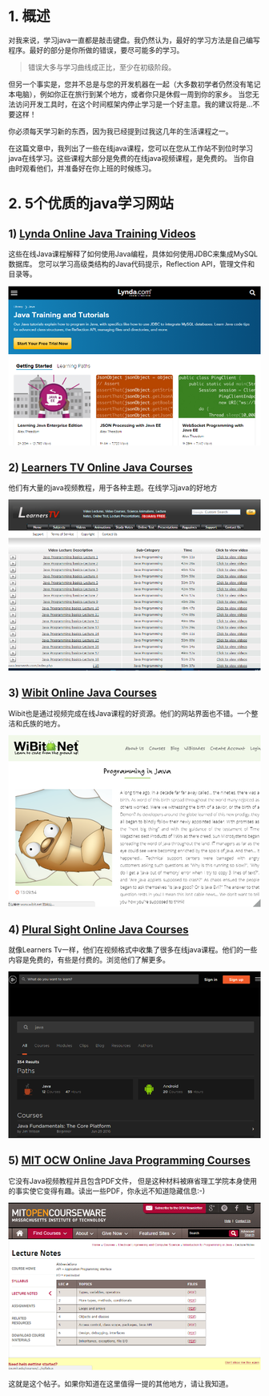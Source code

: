 
# **1. 概述**

对我来说，学习java一直都是敲击键盘。我仍然认为，最好的学习方法是自己编写程序。最好的部分是你所做的错误，要尽可能多的学习。

> 错误大多与学习曲线成正比，至少在初级阶段。

但另一个事实是，您并不总是与您的开发机器在一起（大多数初学者仍然没有笔记本电脑），例如你正在旅行到某个地方，或者你只是休假一周到你的家乡。
当您无法访问开发工具时，在这个时间框架内停止学习是一个好主意。我的建议将是...不要这样！

你必须每天学习新的东西，因为我已经提到过我这几年的生活课程之一。

在这篇文章中，我列出了一些在线java课程，您可以在您从工作站不到位时学习java在线学习。这些课程大部分是免费的在线java视频课程，是免费的。
当你自由时观看他们，并准备好在你上班的时候练习。


# **2. 5个优质的java学习网站**



## 1) [Lynda Online Java Training Videos](https://www.lynda.com/Java-training-tutorials/1077-0.html)

这些在线Java课程解释了如何使用Java编程，具体如何使用JDBC来集成MySQL数据库。
您可以学习高级类结构的Java代码提示，Reflection API，管理文件和目录等。

![](/img/Lynda.png)



## 2) [Learners TV Online Java Courses](http://www.learnerstv.com/Free-Computer-Science-Video-lectures-ltv006-Page1.htm)

他们有大量的java视频教程，用于各种主题。在线学习java的好地方

![](/img/Learners.png)


## 3) [Wibit Online Java Courses](https://www.wibit.net/course/Java)

Wibit也是通过视频完成在线Java课程的好资源。他们的网站界面也不错。一个整洁和氏族的地方。

![](/img/wibit.png)

## 4) [Plural Sight Online Java Courses](https://www.pluralsight.com/search?q=java&categories=all)

就像Learners Tv一样，他们在视频格式中收集了很多在线java课程。他们的一些内容是免费的，有些是付费的。浏览他们了解更多。

![](/img/plu.png)


## 5) [MIT OCW Online Java Programming Courses](https://ocw.mit.edu/courses/electrical-engineering-and-computer-science/6-092-introduction-to-programming-in-java-january-iap-2010/lecture-notes/)

它没有Java视频教程并且包含PDF文件，
但是这种材料被麻省理工学院本身使用的事实使它变得有趣。读出一些PDF，你永远不知道隐藏信息:-)

![](/img/mit.png)







这就是这个帖子。如果你知道在这里值得一提的其他地方，请让我知道。
